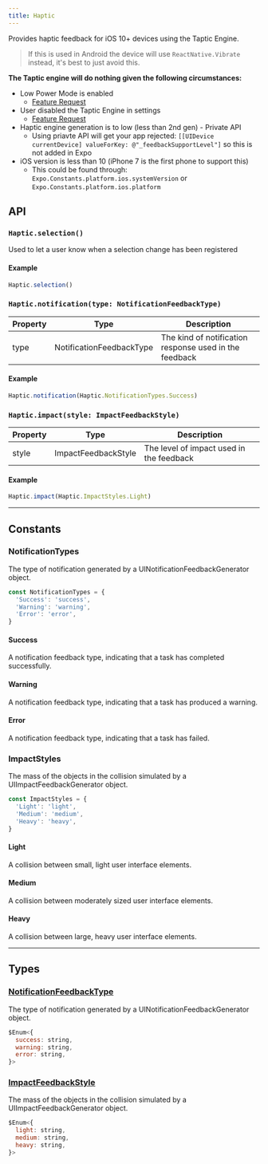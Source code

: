 ```yaml
---
title: Haptic
---
```


Provides haptic feedback for iOS 10+ devices using the Taptic Engine.

> If this is used in Android the device will use `ReactNative.Vibrate` instead, it's best to just avoid this. 

**The Taptic engine will do nothing given the following circumstances:**
* Low Power Mode is enabled
  * [Feature Request](https://expo.canny.io/feature-requests/p/expose-low-power-mode-ios-battery-saver-android)
* User disabled the Taptic Engine in settings
  * [Feature Request](https://expo.canny.io/feature-requests/p/react-native-settings)
* Haptic engine generation is to low (less than 2nd gen) - Private API 
  * Using priavte API will get your app rejected: `[[UIDevice currentDevice] valueForKey: @"_feedbackSupportLevel"]` so this is not added in Expo
* iOS version is less than 10 (iPhone 7 is the first phone to support this)
  * This could be found through: `Expo.Constants.platform.ios.systemVersion` or `Expo.Constants.platform.ios.platform`

## API

### `Haptic.selection()`
Used to let a user know when a selection change has been registered

#### Example

```js
Haptic.selection()
```

### `Haptic.notification(type: NotificationFeedbackType)`

| Property |      Type                | Description                                            |
| -------- | :----------------------: | ------------------------------------------------------ |
| type     | NotificationFeedbackType | The kind of notification response used in the feedback |

#### Example

```js
Haptic.notification(Haptic.NotificationTypes.Success)
```

### `Haptic.impact(style: ImpactFeedbackStyle)`

| Property  |      Type           | Description                              |
| --------- | :-----------------: | ---------------------------------------- |
| style     | ImpactFeedbackStyle | The level of impact used in the feedback |

#### Example

```js
Haptic.impact(Haptic.ImpactStyles.Light)
```

---

## Constants

### NotificationTypes
The type of notification generated by a UINotificationFeedbackGenerator object.

```js
const NotificationTypes = {
  'Success': 'success',
  'Warning': 'warning',
  'Error': 'error',
}
```

#### Success
A notification feedback type, indicating that a task has completed successfully.

#### Warning
A notification feedback type, indicating that a task has produced a warning.

#### Error
A notification feedback type, indicating that a task has failed.


### ImpactStyles
The mass of the objects in the collision simulated by a UIImpactFeedbackGenerator object.

```js
const ImpactStyles = {
  'Light': 'light',
  'Medium': 'medium',
  'Heavy': 'heavy',
}
```

#### Light
A collision between small, light user interface elements.

#### Medium
A collision between moderately sized user interface elements.

#### Heavy
A collision between large, heavy user interface elements.

---

## Types

### [NotificationFeedbackType](https://developer.apple.com/documentation/uikit/uinotificationfeedbacktype)
The type of notification generated by a UINotificationFeedbackGenerator object.

```js
$Enum<{
  success: string,
  warning: string,
  error: string,
}>
```

### [ImpactFeedbackStyle](https://developer.apple.com/documentation/uikit/uiimpactfeedbackstyle)
The mass of the objects in the collision simulated by a UIImpactFeedbackGenerator object.

```js
$Enum<{
  light: string,
  medium: string,
  heavy: string,
}>
```